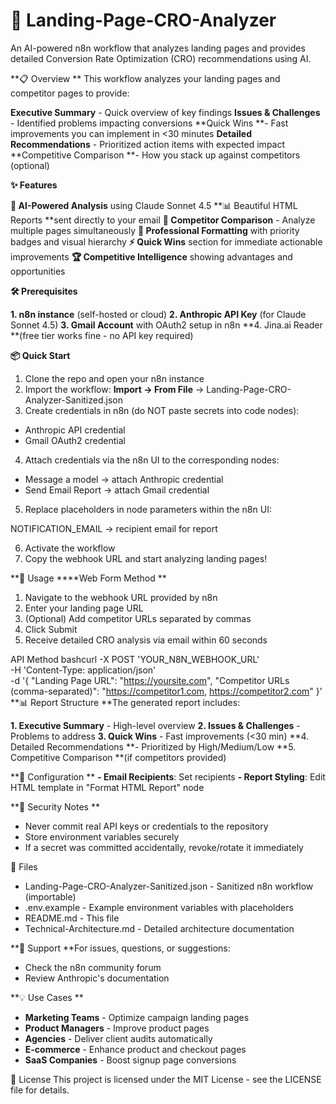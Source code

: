 # 🎯 Landing-Page-CRO-Analyzer
An AI-powered n8n workflow that analyzes landing pages and provides detailed Conversion Rate Optimization (CRO) recommendations using AI.

**📋 Overview
**
This workflow analyzes your landing pages and competitor pages to provide:

**Executive Summary** - Quick overview of key findings
**Issues & Challenges** - Identified problems impacting conversions
**Quick Wins **- Fast improvements you can implement in <30 minutes
**Detailed Recommendations** - Prioritized action items with expected impact
**Competitive Comparison **- How you stack up against competitors (optional)

**✨ Features**

**🤖 AI-Powered Analysis** using Claude Sonnet 4.5
**📊 Beautiful HTML Reports **sent directly to your email
**🔄 Competitor Comparison** - Analyze multiple pages simultaneously
**🎨 Professional Formatting** with priority badges and visual hierarchy
**⚡ Quick Wins** section for immediate actionable improvements
**🏆 Competitive Intelligence** showing advantages and opportunities

**🛠️ Prerequisites**

**1. n8n instance** (self-hosted or cloud)
**2. Anthropic API Key** (for Claude Sonnet 4.5)
**3. Gmail Account** with OAuth2 setup in n8n
**4. Jina.ai Reader **(free tier works fine - no API key required)

**📦 Quick Start**

1. Clone the repo and open your n8n instance
2. Import the workflow: **Import → From File** → Landing-Page-CRO-Analyzer-Sanitized.json
3. Create credentials in n8n (do NOT paste secrets into code nodes):

- Anthropic API credential
- Gmail OAuth2 credential


4. Attach credentials via the n8n UI to the corresponding nodes:

- Message a model → attach Anthropic credential
- Send Email Report → attach Gmail credential

5. Replace placeholders in node parameters within the n8n UI:

NOTIFICATION_EMAIL → recipient email for report

6. Activate the workflow
7. Copy the webhook URL and start analyzing landing pages!

**🚀 Usage
****Web Form Method
**
1. Navigate to the webhook URL provided by n8n
2. Enter your landing page URL
3. (Optional) Add competitor URLs separated by commas
4. Click Submit
5. Receive detailed CRO analysis via email within 60 seconds

API Method
bashcurl -X POST 'YOUR_N8N_WEBHOOK_URL' \
  -H 'Content-Type: application/json' \
  -d '{
    "Landing Page URL": "https://yoursite.com",
    "Competitor URLs (comma-separated)": "https://competitor1.com, https://competitor2.com"
  }'
**📊 Report Structure
**The generated report includes:

**1. Executive Summary** - High-level overview
**2. Issues & Challenges** - Problems to address
**3. Quick Wins** - Fast improvements (<30 min)
**4. Detailed Recommendations **- Prioritized by High/Medium/Low
**5. Competitive Comparison **(if competitors provided)

**🔧 Configuration
**
**- Email Recipients**: Set recipients
**- Report Styling**: Edit HTML template in "Format HTML Report" node

**🔐 Security Notes
**
- Never commit real API keys or credentials to the repository
- Store environment variables securely
- If a secret was committed accidentally, revoke/rotate it immediately

📝 Files

- Landing-Page-CRO-Analyzer-Sanitized.json - Sanitized n8n workflow (importable)
- .env.example - Example environment variables with placeholders
- README.md - This file
- Technical-Architecture.md - Detailed architecture documentation

**📧 Support
**For issues, questions, or suggestions:

- Check the n8n community forum
- Review Anthropic's documentation

**💡 Use Cases
**
- **Marketing Teams** - Optimize campaign landing pages
- **Product Managers** - Improve product pages
- **Agencies** - Deliver client audits automatically
- **E-commerce** - Enhance product and checkout pages
- **SaaS Companies** - Boost signup page conversions

📄 License
This project is licensed under the MIT License - see the LICENSE file for details.
